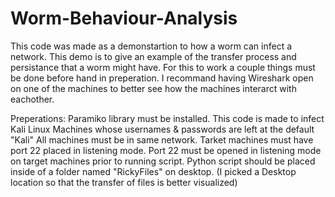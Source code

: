 # Worm-Behaviour-Analysis

This code was made as a demonstartion to how a worm can infect a network.
This demo is to give an example of the transfer process and persistance that a worm might have.
For this to work a couple things must be done before hand in preperation.
I recommand having Wireshark open on one of the machines to better see how the machines interarct with eachother.


Preperations:
Paramiko library must be installed.
This code is made to infect Kali Linux Machines whose usernames & passwords are left at the default "Kali"
All machines must be in same network.
Tarket machines must have port 22 placed in listening mode.
Port 22 must be opened in listening mode on target machines prior to running script.
Python script should be placed inside of a folder named "RickyFiles" on desktop. (I picked a Desktop location so that the transfer of files is better visualized)
